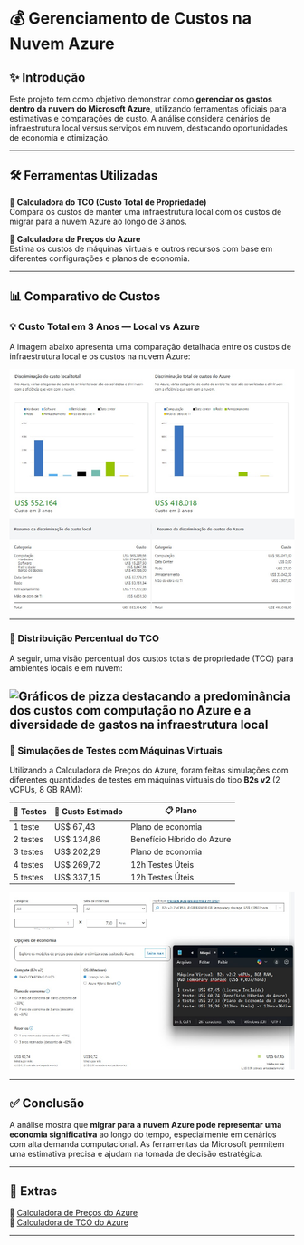 # 💰 Gerenciamento de Custos na Nuvem Azure

## ✨ Introdução

Este projeto tem como objetivo demonstrar como **gerenciar os gastos dentro da nuvem do Microsoft Azure**, utilizando ferramentas oficiais para estimativas e comparações de custo. A análise considera cenários de infraestrutura local versus serviços em nuvem, destacando oportunidades de economia e otimização.

---

## 🛠️ Ferramentas Utilizadas

🔹 **Calculadora do TCO (Custo Total de Propriedade)**  
Compara os custos de manter uma infraestrutura local com os custos de migrar para a nuvem Azure ao longo de 3 anos.

🔹 **Calculadora de Preços do Azure**  
Estima os custos de máquinas virtuais e outros recursos com base em diferentes configurações e planos de economia.

---

## 📊 Comparativo de Custos

### 💡 Custo Total em 3 Anos — Local vs Azure

A imagem abaixo apresenta uma comparação detalhada entre os custos de infraestrutura local e os custos na nuvem Azure:

![Discriminação de custos locais e na nuvem Azure, incluindo hardware, software, energia, armazenamento e mão de obra de TI.](./Resumo_Custo_Total.jpg)

---

### 🧮 Distribuição Percentual do TCO

A seguir, uma visão percentual dos custos totais de propriedade (TCO) para ambientes locais e em nuvem:

![Gráficos de pizza destacando a predominância dos custos com computação no Azure e a diversidade de gastos na infraestrutura local](./Previsão_de_Custos_3_Anos.jpg)
---

### 🧪 Simulações de Testes com Máquinas Virtuais

Utilizando a Calculadora de Preços do Azure, foram feitas simulações com diferentes quantidades de testes em máquinas virtuais do tipo **B2s v2** (2 vCPUs, 8 GB RAM):

| 🧪 Testes | 💸 Custo Estimado | 📋 Plano |
|----------|------------------|----------|
| 1 teste  | US$ 67,43        | Plano de economia |
| 2 testes | US$ 134,86       | Benefício Híbrido do Azure |
| 3 testes | US$ 202,29       | Plano de economia |
| 4 testes | US$ 269,72       | 12h Testes Úteis |
| 5 testes | US$ 337,15       | 12h Testes Úteis |

![Simulação de preços com diferentes cenários de uso](./Previsão_de_Custos_Máquina_Virtual.jpg)

---

## ✅ Conclusão

A análise mostra que **migrar para a nuvem Azure pode representar uma economia significativa** ao longo do tempo, especialmente em cenários com alta demanda computacional. As ferramentas da Microsoft permitem uma estimativa precisa e ajudam na tomada de decisão estratégica.

---

## 📎 Extras

🔗 [Calculadora de Preços do Azure](https://azure.microsoft.com/pt-br/pricing/calculator/)  
🔗 [Calculadora de TCO do Azure](https://azure.microsoft.com/pt-br/pricing/tco-calculator/)

---

